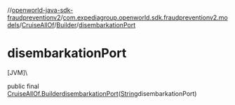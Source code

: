 //[openworld-java-sdk-fraudpreventionv2](../../../../index.md)/[com.expediagroup.openworld.sdk.fraudpreventionv2.models](../../index.md)/[CruiseAllOf](../index.md)/[Builder](index.md)/[disembarkationPort](disembarkation-port.md)

# disembarkationPort

[JVM]\

public final [CruiseAllOf.Builder](index.md)[disembarkationPort](disembarkation-port.md)([String](https://docs.oracle.com/javase/8/docs/api/java/lang/String.html)disembarkationPort)
